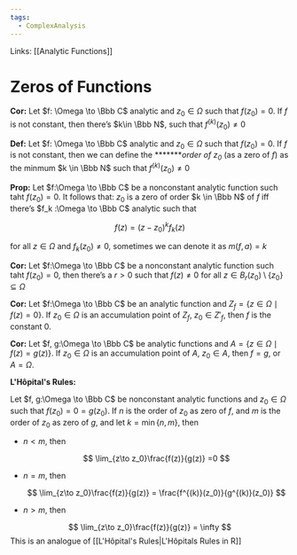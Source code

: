 ```yaml
---
tags:
  - ComplexAnalysis
---
```

Links: [[Analytic Functions]]

# Zeros of Functions

********Cor:******** Let $f: \Omega \to \Bbb C$ analytic and $z_0 \in \Omega$ such that $f(z_0) = 0$. If $f$ is not constant, then there’s $k\in \Bbb N$, such that $f^{(k)}(z_0) \ne 0$

********Def:******** Let $f: \Omega \to \Bbb C$ analytic and $z_0 \in \Omega$ such that $f(z_0) = 0$. If $f$ is not constant, then we can define the *******_order of $z_0$_ (as a zero of $f$) as the minmum $k \in \Bbb N$ such that $f^{(k)}(z_0) \ne 0$

**Prop:** Let $f:\Omega \to \Bbb C$ be a nonconstant analytic function such taht $f(z_0) = 0$. It follows that: $z_0$ is a zero of order $k \in \Bbb N$ of $f$ iff there’s $f_k :\Omega \to \Bbb C$ analytic such that

$$ f(z) = (z-z_0)^kf_k(z) $$

for all $z \in \Omega$ and $f_k (z_0) \ne 0$, sometimes we can denote it as $m(f, a) = k$

**Cor:** Let $f:\Omega \to \Bbb C$ be a nonconstant analytic function such taht $f(z_0) = 0$, then there’s a $r>0$ such that $f(z)\ne 0$ for all $z \in B_r(z_0) \setminus \{z_0\} \subseteq \Omega$

**Cor:** Let $f:\Omega \to \Bbb C$ be an analytic function and $Z_f= \{ z \in \Omega \mid f(z) = 0 \}$. If $z_0 \in \Omega$ is an accumulation point of $Z_f$, $z_0 \in Z'_f$, then $f$ is the constant $0$.

********Cor:******** Let $f, g:\Omega \to \Bbb C$ be analytic functions and $A = \{ z \in \Omega \mid f(z) = g(z) \}$. If $z_0 \in \Omega$ is an accumulation point of $A$, $z_0 \in A$, then $f= g$, or $A= \Omega$.

**L'Hôpital's Rules:**

Let $f, g:\Omega \to \Bbb C$ be nonconstant analytic functions and $z_0 \in \Omega$ such that $f(z_0) = 0 = g(z_0)$. If $n$ is the order of $z_0$ as zero of $f$, and $m$ is the order of $z_0$ as zero of $g$, and let $k = \min\{n, m\}$, then

- $n<m$, then
    
    $$ \lim_{z\to z_0}\frac{f(z)}{g(z)} =0 $$
    
- $n = m$, then
    
    $$ \lim_{z\to z_0}\frac{f(z)}{g(z)} = \frac{f^{(k)}(z_0)}{g^{(k)}(z_0)} $$
    
- $n> m$, then
    

$$ \lim_{z\to z_0}\frac{f(z)}{g(z)} = \infty $$
This is an analogue of [[L'Hôpital's Rules|L'Hôpitals Rules in R]]